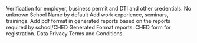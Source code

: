 Verification for employer, business permit and DTI and other credentials.
No unknown
School Name by default
Add work experience, seminars, trainings.
Add pdf format in generated reports based on the reports required by school/CHED
Generated Format reports.
CHED form for registration.
Data Privacy Terms and Conditions.
